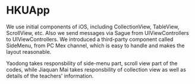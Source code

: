 # HKUApp

 We use initial components of iOS, including CollectionView, TableView, ScrollView, etc. Also we send messages via Sague from UIViewControllers to UIViewControllers. We introduced a third-party component called SideMenu, from PC Mex channel, which is easy to handle and makes the layout reasonable.

 Yaodong takes responsbility of side-menu part, scroll view part of the codes, while Jiaquan Mai takes responsbility of collection view as well as details of the teachers' information.
